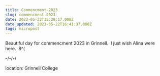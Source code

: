 ```yaml
---
title: Commencment-2023
slug: commencment-2023
date: 2023-05-22T15:28:17.000Z
date_updated: 2023-05-22T16:41:37.000Z
tags: micropost
---
```


Beautiful day for commencment 2023 in Grinnell.  I just wish Alina were here.  8^(

-/-/-/

location: Grinnell College
